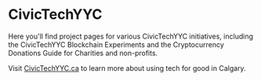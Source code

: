 # CivicTechYYC
Here you'll find project pages for various CivicTechYYC initiatives, including the CivicTechYYC Blockchain Experiments and the Cryptocurrency Donations Guide for Charities and non-profits.

Visit [CivicTechYYC.ca](https://civictechyyc.ca) to learn more about using tech for good in Calgary.
